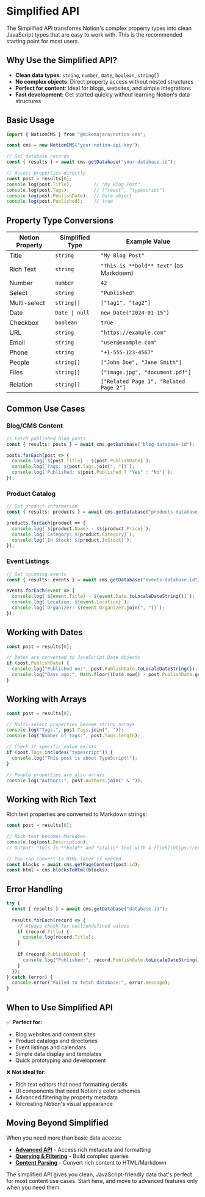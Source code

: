 # Simplified API

The Simplified API transforms Notion's complex property types into clean JavaScript types that are easy to work with. This is the recommended starting point for most users.

## Why Use the Simplified API?

- **Clean data types**: `string`, `number`, `Date`, `boolean`, `string[]`
- **No complex objects**: Direct property access without nested structures
- **Perfect for content**: Ideal for blogs, websites, and simple integrations
- **Fast development**: Get started quickly without learning Notion's data structures

## Basic Usage

```typescript
import { NotionCMS } from "@mikemajara/notion-cms";

const cms = new NotionCMS("your-notion-api-key");

// Get database records
const { results } = await cms.getDatabase("your-database-id");

// Access properties directly
const post = results[0];
console.log(post.Title);        // "My Blog Post"
console.log(post.Tags);         // ["react", "typescript"]
console.log(post.PublishDate);  // Date object
console.log(post.Published);    // true
```

## Property Type Conversions

| Notion Property | Simplified Type | Example Value |
|-----------------|-----------------|---------------|
| Title | `string` | `"My Blog Post"` |
| Rich Text | `string` | `"This is **bold** text"` (as Markdown) |
| Number | `number` | `42` |
| Select | `string` | `"Published"` |
| Multi-select | `string[]` | `["tag1", "tag2"]` |
| Date | `Date \| null` | `new Date("2024-01-15")` |
| Checkbox | `boolean` | `true` |
| URL | `string` | `"https://example.com"` |
| Email | `string` | `"user@example.com"` |
| Phone | `string` | `"+1-555-123-4567"` |
| People | `string[]` | `["John Doe", "Jane Smith"]` |
| Files | `string[]` | `["image.jpg", "document.pdf"]` |
| Relation | `string[]` | `["Related Page 1", "Related Page 2"]` |

## Common Use Cases

### Blog/CMS Content

```typescript
// Fetch published blog posts
const { results: posts } = await cms.getDatabase("blog-database-id");

posts.forEach(post => {
  console.log(`${post.Title} - ${post.PublishDate}`);
  console.log(`Tags: ${post.Tags.join(", ")}`);
  console.log(`Published: ${post.Published ? "Yes" : "No"}`);
});
```

### Product Catalog

```typescript
// Get product information
const { results: products } = await cms.getDatabase("products-database-id");

products.forEach(product => {
  console.log(`${product.Name} - $${product.Price}`);
  console.log(`Category: ${product.Category}`);
  console.log(`In Stock: ${product.InStock}`);
});
```

### Event Listings

```typescript
// Get upcoming events
const { results: events } = await cms.getDatabase("events-database-id");

events.forEach(event => {
  console.log(`${event.Title} - ${event.Date.toLocaleDateString()}`);
  console.log(`Location: ${event.Location}`);
  console.log(`Organizer: ${event.Organizer.join(", ")}`);
});
```

## Working with Dates

```typescript
const post = results[0];

// Dates are converted to JavaScript Date objects
if (post.PublishDate) {
  console.log("Published on:", post.PublishDate.toLocaleDateString());
  console.log("Days ago:", Math.floor((Date.now() - post.PublishDate.getTime()) / (1000 * 60 * 60 * 24)));
}
```

## Working with Arrays

```typescript
const post = results[0];

// Multi-select properties become string arrays
console.log("Tags:", post.Tags.join(", "));
console.log("Number of tags:", post.Tags.length);

// Check if specific value exists
if (post.Tags.includes("typescript")) {
  console.log("This post is about TypeScript!");
}

// People properties are also arrays
console.log("Authors:", post.Authors.join(" & "));
```

## Working with Rich Text

Rich text properties are converted to Markdown strings:

```typescript
const post = results[0];

// Rich text becomes Markdown
console.log(post.Description);
// Output: "This is **bold** and *italic* text with a [link](https://example.com)"

// You can convert to HTML later if needed
const blocks = await cms.getPageContent(post.id);
const html = cms.blocksToHtml(blocks);
```

## Error Handling

```typescript
try {
  const { results } = await cms.getDatabase("database-id");
  
  results.forEach(record => {
    // Always check for null/undefined values
    if (record.Title) {
      console.log(record.Title);
    }
    
    if (record.PublishDate) {
      console.log("Published:", record.PublishDate.toLocaleDateString());
    }
  });
} catch (error) {
  console.error("Failed to fetch database:", error.message);
}
```

## When to Use Simplified API

✅ **Perfect for:**
- Blog websites and content sites
- Product catalogs and directories
- Event listings and calendars
- Simple data display and templates
- Quick prototyping and development

❌ **Not ideal for:**
- Rich text editors that need formatting details
- UI components that need Notion's color schemes
- Advanced filtering by property metadata
- Recreating Notion's visual appearance

## Moving Beyond Simplified

When you need more than basic data access:

- **[Advanced API](./advanced-api.md)** - Access rich metadata and formatting
- **[Querying & Filtering](./querying-and-filtering.md)** - Build complex queries
- **[Content Parsing](./content-parsing.md)** - Convert rich content to HTML/Markdown

The simplified API gives you clean, JavaScript-friendly data that's perfect for most content use cases. Start here, and move to advanced features only when you need them.